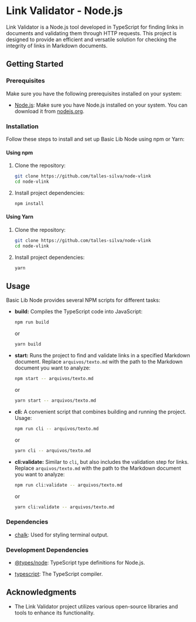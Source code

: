 # Link Validator - Node.js

Link Validator is a Node.js tool developed in TypeScript for finding links in documents and validating them through HTTP requests. This project is designed to provide an efficient and versatile solution for checking the integrity of links in Markdown documents.

## Getting Started

### Prerequisites

Make sure you have the following prerequisites installed on your system:

- [Node.js](https://nodejs.org/): Make sure you have Node.js installed on your system. You can download it from [nodejs.org](https://nodejs.org/).

### Installation

Follow these steps to install and set up Basic Lib Node using npm or Yarn:

#### Using npm

1. Clone the repository:

   ```bash
   git clone https://github.com/talles-silva/node-vlink
   cd node-vlink
   ```

2. Install project dependencies:

   ```bash
   npm install
   ```

#### Using Yarn

1. Clone the repository:

   ```bash
   git clone https://github.com/talles-silva/node-vlink
   cd node-vlink
   ```

2. Install project dependencies:

   ```bash
   yarn
   ```

## Usage

Basic Lib Node provides several NPM scripts for different tasks:

- **build:** Compiles the TypeScript code into JavaScript:

   ```bash
   npm run build
   ```

   or

   ```bash
   yarn build
   ```

- **start:** Runs the project to find and validate links in a specified Markdown document. Replace `arquivos/texto.md` with the path to the Markdown document you want to analyze:

   ```bash
   npm start -- arquivos/texto.md
   ```

   or

   ```bash
   yarn start -- arquivos/texto.md
   ```

- **cli:** A convenient script that combines building and running the project. Usage:

   ```bash
   npm run cli -- arquivos/texto.md
   ```

   or

   ```bash
   yarn cli -- arquivos/texto.md
   ```

- **cli:validate:** Similar to `cli`, but also includes the validation step for links. Replace `arquivos/texto.md` with the path to the Markdown document you want to analyze:

   ```bash
   npm run cli:validate -- arquivos/texto.md
   ```

   or

   ```bash
   yarn cli:validate -- arquivos/texto.md
   ```

### Dependencies

- [chalk](https://www.npmjs.com/package/chalk): Used for styling terminal output.

### Development Dependencies

- [@types/node](https://www.npmjs.com/package/@types/node): TypeScript type definitions for Node.js.

- [typescript](https://www.npmjs.com/package/typescript): The TypeScript compiler.

## Acknowledgments

- The Link Validator project utilizes various open-source libraries and tools to enhance its functionality.
